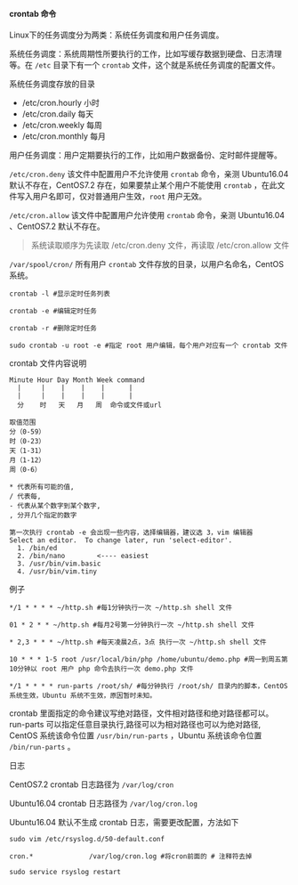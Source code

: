 #### crontab 命令

Linux下的任务调度分为两类：系统任务调度和用户任务调度。

系统任务调度：系统周期性所要执行的工作，比如写缓存数据到硬盘、日志清理等。在 `/etc` 目录下有一个 `crontab` 文件，这个就是系统任务调度的配置文件。

系统任务调度存放的目录

- /etc/cron.hourly  小时
- /etc/cron.daily   每天
- /etc/cron.weekly  每周
- /etc/cron.monthly 每月

用户任务调度：用户定期要执行的工作，比如用户数据备份、定时邮件提醒等。

`/etc/cron.deny`     该文件中配置用户不允许使用 `crontab` 命令，亲测 Ubuntu16.04 默认不存在，CentOS7.2 存在，如果要禁止某个用户不能使用 `crontab` ，在此文件写入用户名即可，仅对普通用户生效，`root` 用户无效。

`/etc/cron.allow`    该文件中配置用户允许使用 `crontab` 命令，亲测 Ubuntu16.04 、CentOS7.2 默认不存在。

> 系统读取顺序为先读取 /etc/cron.deny 文件，再读取 /etc/cron.allow 文件

`/var/spool/cron/`   所有用户 `crontab` 文件存放的目录，以用户名命名，CentOS 系统。

```
crontab -l #显示定时任务列表

crontab -e #编辑定时任务

crontab -r #删除定时任务

sudo crontab -u root -e #指定 root 用户编辑，每个用户对应有一个 crontab 文件
```

crontab 文件内容说明

```
Minute Hour Day Month Week command
  |     |    |    |    |      |
  |     |    |    |    |      |
  分    时   天   月   周  命令或文件或url

取值范围
分（0-59） 
时（0-23） 
天（1-31） 
月（1-12） 
周（0-6）

* 代表所有可能的值,
/ 代表每,
- 代表从某个数字到某个数字,
, 分开几个指定的数字

第一次执行 crontab -e 会出现一些内容，选择编辑器，建议选 3，vim 编辑器
Select an editor.  To change later, run 'select-editor'.
  1. /bin/ed
  2. /bin/nano        <---- easiest
  3. /usr/bin/vim.basic
  4. /usr/bin/vim.tiny

```

例子

```
*/1 * * * * ~/http.sh #每1分钟执行一次 ~/http.sh shell 文件

01 * 2 * * ~/http.sh #每月2号第一分钟执行一次 ~/http.sh shell 文件

* 2,3 * * * ~/http.sh #每天凌晨2点，3点 执行一次 ~/http.sh shell 文件

10 * * * 1-5 root /usr/local/bin/php /home/ubuntu/demo.php #周一到周五第10分钟以 root 用户 php 命令去执行一次 demo.php 文件

*/1 * * * * run-parts /root/sh/ #每分钟执行 /root/sh/ 目录内的脚本，CentOS 系统生效，Ubuntu 系统不生效，原因暂时未知。
```
crontab 里面指定的命令建议写绝对路径，文件相对路径和绝对路径都可以。
run-parts 可以指定任意目录执行,路径可以为相对路径也可以为绝对路径, CentOS 系统该命令位置 `/usr/bin/run-parts` ，Ubuntu 系统该命令位置 `/bin/run-parts` 。

日志

CentOS7.2 crontab 日志路径为 `/var/log/cron`

Ubuntu16.04 crontab 日志路径为 `/var/log/cron.log`

Ubuntu16.04 默认不生成 crontab 日志，需要更改配置，方法如下

```
sudo vim /etc/rsyslog.d/50-default.conf 

cron.*              /var/log/cron.log #将cron前面的 # 注释符去掉

sudo service rsyslog restart
```